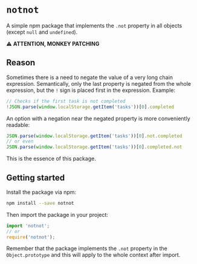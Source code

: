 # `notnot`

A simple npm package that implements the `.not` property in all objects (except `null` and `undefined`).

⚠️ **ATTENTION, MONKEY PATCHING**

## Reason

Sometimes there is a need to negate the value of a very long chain expression. Semantically, only the last property is negated from the whole expression, but the `!` sign is placed first in the expression.
Example:

```javascript
// Checks if the first task is not completed
!JSON.parse(window.localStorage.getItem('tasks'))[0].completed
```

An option with a negation near the negated property is more conveniently readable:

```javascript
JSON.parse(window.localStorage.getItem('tasks'))[0].not.completed
// or even
JSON.parse(window.localStorage.getItem('tasks'))[0].completed.not
```

This is the essence of this package.

## Getting started

Install the package via npm:

```bash
npm install --save notnot
```

Then import the package in your project:

```javascript
import 'notnot';
// or
require('notnot');
```

Remember that the package implements the `.not` property in the `Object.prototype` and this will apply to the whole context after import.
